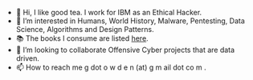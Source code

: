 - 👋 Hi, I like good tea. I work for IBM as an Ethical Hacker.
- 👀 I’m interested in Humans, World History, Malware, Pentesting, Data Science, Algorithms and Design Patterns.
- 📚 The books I consume are listed [here](https://github.com/YorkshireGold/YorkshireGold/blob/main/books.md).
- 💞️ I’m looking to collaborate Offensive Cyber projects that are data driven.
- 📫 How to reach me g dot o w d e n (at) g m ail dot co m .

<!---
YorkshireGold/YorkshireGold is a ✨ special ✨ repository because its `README.md` (this file) appears on your GitHub profile.
You can click the Preview link to take a look at your changes.
--->
